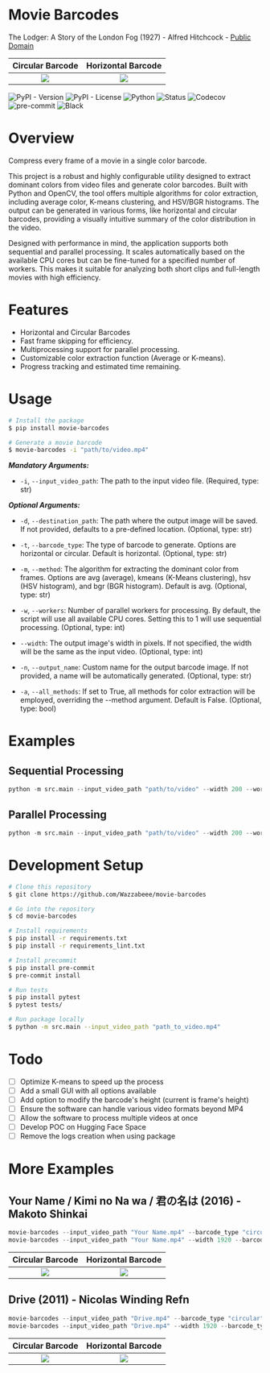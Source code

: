 # Movie Barcodes
The Lodger: A Story of the London Fog (1927) - Alfred Hitchcock - [Public Domain](https://archive.org/details/TheLodgerAStoryOfTheLondonFog_579)

Circular Barcode           |  Horizontal Barcode
:-------------------------:|:-------------------------:
![](https://raw.githubusercontent.com/Wazzabeee/movie_color_barcode/main/examples/thelodgerastoryofthelondonfog_circular.png)  |  ![](https://raw.githubusercontent.com/Wazzabeee/movie_color_barcode/main/examples/thelodgerastoryofthelondonfog_horizontal.png)

![PyPI - Version](https://img.shields.io/pypi/v/movie-barcodes)
![PyPI - License](https://img.shields.io/pypi/l/movie-barcodes)
![Python](https://img.shields.io/badge/python-3.11-blue)
![Status](https://img.shields.io/pypi/status/movie-barcodes.svg)
![Codecov](https://codecov.io/gh/Wazzabeee/movie-barcodes/branch/main/graph/badge.svg)
![pre-commit](https://img.shields.io/badge/pre--commit-enabled-brightgreen?logo=pre-commit&logoColor=white)
![Black](https://img.shields.io/badge/code%20style-black-000000.svg)

# Overview

Compress every frame of a movie in a single color barcode.

This project is a robust and highly configurable utility designed to extract dominant colors from video files and generate color barcodes. Built with Python and OpenCV, the tool offers multiple algorithms for color extraction, including average color, K-means clustering, and HSV/BGR histograms. The output can be generated in various forms, like horizontal and circular barcodes, providing a visually intuitive summary of the color distribution in the video.

Designed with performance in mind, the application supports both sequential and parallel processing. It scales automatically based on the available CPU cores but can be fine-tuned for a specified number of workers. This makes it suitable for analyzing both short clips and full-length movies with high efficiency.

# Features
- Horizontal and Circular Barcodes
- Fast frame skipping for efficiency.
- Multiprocessing support for parallel processing.
- Customizable color extraction function (Average or K-means).
- Progress tracking and estimated time remaining.

# Usage
```bash
# Install the package
$ pip install movie-barcodes

# Generate a movie barcode
$ movie-barcodes -i "path/to/video.mp4"
```

***Mandatory Arguments:***
- `-i`, `--input_video_path`: The path to the input video file. (Required, type: str)

***Optional Arguments:***
- `-d`, `--destination_path`: The path where the output image will be saved. If not provided, defaults to a pre-defined location. (Optional, type: str)

- `-t`, `--barcode_type`: The type of barcode to generate. Options are horizontal or circular. Default is horizontal. (Optional, type: str)

- `-m`, `--method`: The algorithm for extracting the dominant color from frames. Options are avg (average), kmeans (K-Means clustering), hsv (HSV histogram), and bgr (BGR histogram). Default is avg. (Optional, type: str)

- `-w`, `--workers`: Number of parallel workers for processing. By default, the script will use all available CPU cores. Setting this to 1 will use sequential processing. (Optional, type: int)

- `--width`: The output image's width in pixels. If not specified, the width will be the same as the input video. (Optional, type: int)

- `-n`, `--output_name`: Custom name for the output barcode image. If not provided, a name will be automatically generated. (Optional, type: str)

- `-a`, `--all_methods`: If set to True, all methods for color extraction will be employed, overriding the --method argument. Default is False. (Optional, type: bool)

# Examples
## Sequential Processing
```python
python -m src.main --input_video_path "path/to/video" --width 200 --workers 1
```
## Parallel Processing
```python
python -m src.main --input_video_path "path/to/video" --width 200 --workers 8
```

# Development Setup
```bash
# Clone this repository
$ git clone https://github.com/Wazzabeee/movie-barcodes

# Go into the repository
$ cd movie-barcodes

# Install requirements
$ pip install -r requirements.txt
$ pip install -r requirements_lint.txt

# Install precommit
$ pip install pre-commit
$ pre-commit install

# Run tests
$ pip install pytest
$ pytest tests/

# Run package locally
$ python -m src.main --input_video_path "path_to_video.mp4"
```

# Todo

- [ ] Optimize K-means to speed up the process
- [ ] Add a small GUI with all options available
- [ ] Add option to modify the barcode's height (current is frame's height)
- [ ] Ensure the software can handle various video formats beyond MP4
- [ ] Allow the software to process multiple videos at once
- [ ] Develop POC on Hugging Face Space
- [ ] Remove the logs creation when using package

# More Examples
## Your Name / Kimi no Na wa / 君の名は (2016) - Makoto Shinkai
```python
movie-barcodes --input_video_path "Your Name.mp4" --barcode_type "circular"
movie-barcodes --input_video_path "Your Name.mp4" --width 1920 --barcode_type "horizontal"
```
Circular Barcode           |  Horizontal Barcode
:-------------------------:|:-------------------------:
![](https://raw.githubusercontent.com/Wazzabeee/movie_color_barcode/main/examples/your_name_avg_circular.png)  |  ![](https://raw.githubusercontent.com/Wazzabeee/movie_color_barcode/main/examples/your_name_avg_horizontal.png)
## Drive (2011) - Nicolas Winding Refn
```python
movie-barcodes --input_video_path "Drive.mp4" --barcode_type "circular"
movie-barcodes --input_video_path "Drive.mp4" --width 1920 --barcode_type "horizontal"
```
Circular Barcode           |  Horizontal Barcode
:-------------------------:|:-------------------------:
![](https://raw.githubusercontent.com/Wazzabeee/movie_color_barcode/main/examples/drive_avg_circular.png)  |  ![](https://raw.githubusercontent.com/Wazzabeee/movie_color_barcode/main/examples/drive_avg_horizontal.png)


